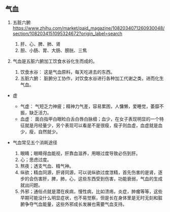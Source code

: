 ## 气血
1. 五脏六腑 https://www.zhihu.com/market/paid_magazine/1082034071260930048/section/1082034151095324672?origin_label=search
    1. 肝、心、脾、肺、肾
    2. 胆、小肠、胃、大肠、膀胱、三焦


2. 气血是五脏六腑加工饮食水谷化生而成的。
    1. 饮食水谷： 这是气血原料，每天吃进去的东西。
    2. 五脏六腑： 脏腑分工协作，对饮食水谷进行各种加工代谢之类，进而化生气血。

- 虚
    - 气虚： 气短乏力神疲；精神力气差，容易累困，人慵懒，爱睡觉，萎靡不振，缺乏活力。
    - 血虚： 面白指甲白眼睑白舌白唇白脉细；血少，在女子表现明显的一个特征就是月经量少，另个表现可以看是不是很瘦，瘦子则血虚，血虚就是血少，瘦，自然就少。

- 气血常见五个消耗途径
    1. 眼睛；眼睛得血能视，肝靠血滋养，用眼过度导致必伤到肝。
    2. 心；思虑过度。
    3. 熬夜；透支气血、精气神。
    4. 纵欲；精血同源，肝肾同源，可以说纵欲过度泄精，首先伤害的是肾，逐步的会伤害肝，脾，肺，心，这些东西受到伤害，功能衰弱，气血的生成就出问题。
    5. 外邪；通俗点就是潜在疾病，慢性病，比如溃疡，炎症，肿瘤等等，这些早期可能没什么明显症状，也不易觉察，但是长在身体里是无时无刻和脏腑争夺气血能量，这些外邪成长发展也需要气血支持。
